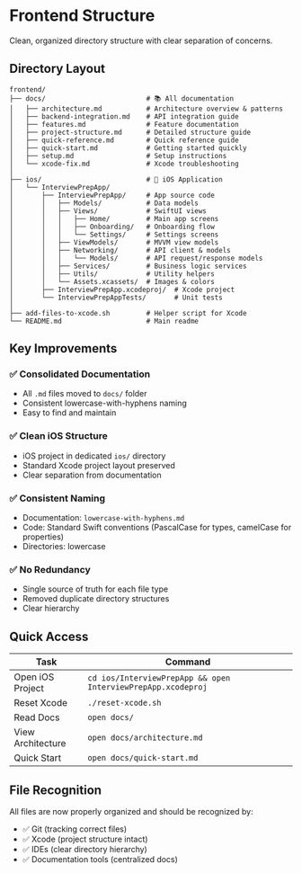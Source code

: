 # Frontend Structure

Clean, organized directory structure with clear separation of concerns.

## Directory Layout

```
frontend/
├── docs/                         # 📚 All documentation
│   ├── architecture.md           # Architecture overview & patterns
│   ├── backend-integration.md    # API integration guide
│   ├── features.md               # Feature documentation
│   ├── project-structure.md      # Detailed structure guide
│   ├── quick-reference.md        # Quick reference guide
│   ├── quick-start.md            # Getting started quickly
│   ├── setup.md                  # Setup instructions
│   └── xcode-fix.md              # Xcode troubleshooting
│
├── ios/                          # 📱 iOS Application
│   └── InterviewPrepApp/
│       ├── InterviewPrepApp/     # App source code
│       │   ├── Models/           # Data models
│       │   ├── Views/            # SwiftUI views
│       │   │   ├── Home/         # Main app screens
│       │   │   ├── Onboarding/   # Onboarding flow
│       │   │   └── Settings/     # Settings screens
│       │   ├── ViewModels/       # MVVM view models
│       │   ├── Networking/       # API client & models
│       │   │   └── Models/       # API request/response models
│       │   ├── Services/         # Business logic services
│       │   ├── Utils/            # Utility helpers
│       │   └── Assets.xcassets/  # Images & colors
│       ├── InterviewPrepApp.xcodeproj/  # Xcode project
│       └── InterviewPrepAppTests/       # Unit tests
│
├── add-files-to-xcode.sh         # Helper script for Xcode
└── README.md                     # Main readme

```

## Key Improvements

### ✅ Consolidated Documentation
- All `.md` files moved to `docs/` folder
- Consistent lowercase-with-hyphens naming
- Easy to find and maintain

### ✅ Clean iOS Structure
- iOS project in dedicated `ios/` directory
- Standard Xcode project layout preserved
- Clear separation from documentation

### ✅ Consistent Naming
- Documentation: `lowercase-with-hyphens.md`
- Code: Standard Swift conventions (PascalCase for types, camelCase for properties)
- Directories: lowercase

### ✅ No Redundancy
- Single source of truth for each file type
- Removed duplicate directory structures
- Clear hierarchy

## Quick Access

| Task | Command |
|------|---------|
| Open iOS Project | `cd ios/InterviewPrepApp && open InterviewPrepApp.xcodeproj` |
| Reset Xcode | `./reset-xcode.sh` |
| Read Docs | `open docs/` |
| View Architecture | `open docs/architecture.md` |
| Quick Start | `open docs/quick-start.md` |

## File Recognition

All files are now properly organized and should be recognized by:
- ✅ Git (tracking correct files)
- ✅ Xcode (project structure intact)
- ✅ IDEs (clear directory hierarchy)
- ✅ Documentation tools (centralized docs)

